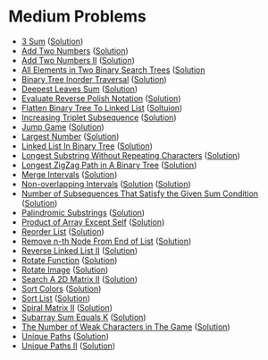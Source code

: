# Medium Problems
- [3 Sum](https://leetcode.com/problems/3sum/) ([Solution](https://github.com/martinock/leetcode-solution/blob/master/medium/3sum.go))
- [Add Two Numbers](https://leetcode.com/problems/add-two-numbers/) ([Solution](https://github.com/martinock/leetcode-solution/blob/master/medium/add-two-numbers.go))
- [Add Two Numbers II](https://leetcode.com/problems/add-two-numbers-ii/) ([Solution](https://github.com/martinock/leetcode-solution/blob/master/medium/add-two-numbers-ii.cpp))
- [All Elements in Two Binary Search Trees](https://leetcode.com/problems/all-elements-in-two-binary-search-trees/) ([Solution]((https://github.com/martinock/leetcode-solution/blob/master/medium/all-elements-in-two-binary-search-trees.cpp))
- [Binary Tree Inorder Traversal](https://leetcode.com/problems/binary-tree-inorder-traversal/submissions/) ([Solution](https://github.com/martinock/leetcode-solution/blob/master/medium/binary-tree-inorder-traversal.cpp))
- [Deepest Leaves Sum](https://leetcode.com/problems/deepest-leaves-sum/) ([Solution](https://github.com/martinock/leetcode-solution/blob/master/medium/deepest-leaves-sum.cpp))
- [Evaluate Reverse Polish Notation](https://leetcode.com/problems/evaluate-reverse-polish-notation/) ([Solution](https://github.com/martinock/leetcode-solution/blob/master/medium/evaluate-reverse-polish-notation.cpp))
- [Flatten Binary Tree To Linked List](https://leetcode.com/problems/flatten-binary-tree-to-linked-list/) ([Soltuion](https://github.com/martinock/leetcode-solution/blob/master/medium/flatten-binary-tree-to-linked-list.cpp))
- [Increasing Triplet Subsequence](https://leetcode.com/problems/increasing-triplet-subsequence/) ([Solution](https://github.com/martinock/leetcode-solution/blob/master/medium/increasing-triplet-subsequence.go))
- [Jump Game](https://leetcode.com/problems/jump-game/) ([Solution](https://github.com/martinock/leetcode-solution/blob/master/medium/jump-game.cpp))
- [Largest Number](https://leetcode.com/problems/largest-number/) ([Solution](https://github.com/martinock/leetcode-solution/blob/master/medium/largest-number.go))
- [Linked List In Binary Tree](https://leetcode.com/problems/linked-list-in-binary-tree/) ([Solution](https://github.com/martinock/leetcode-solution/blob/master/medium/linked-list-in-binary-tree.cpp))
- [Longest Substring Without Repeating Characters](https://leetcode.com/problems/longest-substring-without-repeating-characters/) ([Solution](https://github.com/martinock/leetcode-solution/blob/master/medium/longest-substring-without-repeating.go))
- [Longest ZigZag Path in A Binary Tree](https://leetcode.com/problems/longest-zigzag-path-in-a-binary-tree/) ([Solution](https://github.com/martinock/leetcode-solution/blob/master/medium/longest-zigzag-path-in-a-binary-tree.cpp))
- [Merge Intervals](https://leetcode.com/problems/merge-intervals/) ([Solution](https://github.com/martinock/leetcode-solution/blob/master/medium/merge-intervals.go))
- [Non-overlapping Intervals](https://leetcode.com/problems/non-overlapping-intervals/) ([Solution](https://leetcode.com/problems/merge-intervals/) ([Solution](https://github.com/martinock/leetcode-solution/blob/master/medium/non-overlapping-intervals.go))
- [Number of Subsequences That Satisfy the Given Sum Condition](https://leetcode.com/problems/number-of-subsequences-that-satisfy-the-given-sum-condition/) ([Solution](https://github.com/martinock/leetcode-solution/blob/master/medium/number-of-subsequences-that-satisfy-the-given-sum-condition.cpp))
- [Palindromic Substrings](https://leetcode.com/problems/palindromic-substrings/) ([Solution](https://github.com/martinock/leetcode-solution/blob/master/medium/palindromic-substrings.cpp))
- [Product of Array Except Self](https://leetcode.com/problems/product-of-array-except-self/) ([Solution](https://github.com/martinock/leetcode-solution/blob/master/medium/product-of-array-except-self.go))
- [Reorder List](https://leetcode.com/problems/reorder-list/) ([Solution](https://github.com/martinock/leetcode-solution/blob/master/medium/reorder-list.cpp))
- [Remove n-th Node From End of List](https://leetcode.com/problems/remove-nth-node-from-end-of-list/) ([Solution](https://github.com/martinock/leetcode-solution/blob/master/medium/remove-nth-node-from-end-of-list.cpp))
- [Reverse Linked List II](https://leetcode.com/problems/reverse-linked-list-ii/) ([Solution](https://github.com/martinock/leetcode-solution/blob/master/medium/reverse-linked-list-ii.cpp))
- [Rotate Function](https://leetcode.com/problems/rotate-function/) ([Solution](https://github.com/martinock/leetcode-solution/blob/master/medium/rotate-function.cpp))
- [Rotate Image](https://leetcode.com/problems/rotate-image/) ([Solution](https://github.com/martinock/leetcode-solution/blob/master/medium/rotate-image.go))
- [Search A 2D Matrix II](https://leetcode.com/problems/search-a-2d-matrix-ii/) ([Solution](https://github.com/martinock/leetcode-solution/blob/master/medium/search-a-2d-matrix-ii.go))
- [Sort Colors](https://leetcode.com/problems/sort-colors/) ([Solution](https://github.com/martinock/leetcode-solution/blob/master/medium/sort-colors.cpp))
- [Sort List](https://leetcode.com/problems/sort-list/) ([Solution](https://github.com/martinock/leetcode-solution/blob/master/medium/sort-list.cpp))
- [Spiral Matrix II](https://leetcode.com/problems/spiral-matrix-ii/) ([Solution](https://github.com/martinock/leetcode-solution/blob/master/medium/spiral-matrix-ii.go))
- [Subarray Sum Equals K](https://leetcode.com/problems/subarray-sum-equals-k/) ([Solution](https://github.com/martinock/leetcode-solution/blob/master/medium/subarray-sum-equals-k.go))
- [The Number of Weak Characters in The Game](https://leetcode.com/problems/the-number-of-weak-characters-in-the-game/) ([Solution](https://github.com/martinock/leetcode-solution/blob/master/medium/the-number-of-weak-characters-in-the-game))
- [Unique Paths](https://leetcode.com/problems/unique-paths/) ([Solution](https://github.com/martinock/leetcode-solution/blob/master/medium/unique-paths.cpp))
- [Unique Paths II](https://leetcode.com/problems/unique-paths-ii/) ([Solution](https://github.com/martinock/leetcode-solution/blob/master/medium/unique-paths-ii.cpp))